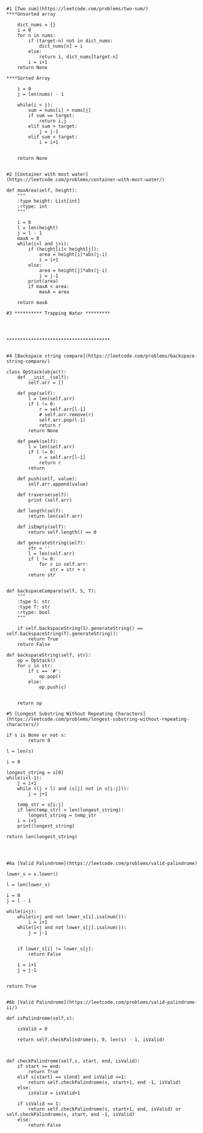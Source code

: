     #1 [Two sum](https://leetcode.com/problems/two-sum/)
    ****Unsorted array

        dict_nums = {}
        i = 0
        for n in nums:
            if (target-n) not in dict_nums:
                dict_nums[n] = i
            else:
                return i, dict_nums[target-n]
            i = i+1
        return None

    ****Sorted Array

        i = 0
        j = len(nums) - 1

        while(i < j):
            sum = nums[i] + nums[j]
            if sum == target:
                return i,j
            elif sum > target:
                j = j-1
            elif sum < target:
                i = i+1


        return None


    #2 [Container with most water](https://leetcode.com/problems/container-with-most-water/) 

    def maxArea(self, height):
        """
        :type height: List[int]
        :rtype: int
        """

        i = 0
        l = len(height)
        j = l - 1
        maxA = 0
        while(i<l and j>i):
            if (height[i]< height[j]):
                area = height[i]*abs(j-i)
                i = i+1
            else:
                area = height[j]*abs(j-i)
                j = j-1
            print(area)
            if maxA < area:
                maxA = area

        return maxA

    #3 ********** Trapping Water *********


    

    **************************************


    #4 [Backspace string compare](https://leetcode.com/problems/backspace-string-compare/)

    class OpStack(object):
        def __init__(self):
            self.arr = []

        def pop(self):
            l = len(self.arr)
            if l != 0:
                r = self.arr[l-1]
                # self.arr.remove(r)
                self.arr.pop(l-1)
                return r
            return None

        def peek(self):
            l = len(self.arr)
            if l != 0:
                r = self.arr[l-1]
                return r
            return

        def push(self, value):
            self.arr.append(value)

        def traverse(self):
            print (self.arr)

        def length(self):
            return len(self.arr)

        def isEmpty(self):
            return self.length() == 0

        def generateString(self):
            str = ''
            l = len(self.arr)
            if l != 0:
                for c in self.arr:
                    str = str + c
            return str

    
    def backspaceCompare(self, S, T):
        """
        :type S: str
        :type T: str
        :rtype: bool
        """

        if self.backspaceString(S).generateString() == self.backspaceString(T).generateString():
            return True
        return False

    def backspaceString(self, str):
        op = OpStack()
        for c in str:
            if c == '#':
                op.pop()
            else:
                op.push(c)


        return op

    #5 [Longest Substring Without Repeating Characters](https://leetcode.com/problems/longest-substring-without-repeating-characters/)

    if s is None or not s:
            return 0

    l = len(s)

    i = 0
    
    longest_string = s[0]
    while(i<l-1):
        j = i+1
        while ((j < l) and (s[j] not in s[i:j])):
            j = j+1

        temp_str = s[i:j]
        if len(temp_str) > len(longest_string):
            longest_string = temp_str
        i = i+1
        print(longest_string)

    return len(longest_string)




    #6a [Valid Palindrome](https://leetcode.com/problems/valid-palindrome)

    lower_s = s.lower()

    l = len(lower_s)

    i = 0
    j = l - 1

    while(i<j):
        while(i<j and not lower_s[i].isalnum()):
            i = i+1
        while(i<j and not lower_s[j].isalnum()):
            j = j-1


        if lower_s[i] != lower_s[j]:
            return False

        i = i+1
        j = j-1


    return True


    #6b [Valid Palindrome](https://leetcode.com/problems/valid-palindrome-ii/)

    def isPalindrome(self,s):

        isValid = 0

        return self.checkPalindrome(s, 0, len(s) - 1, isValid)



    def checkPalindrome(self,s, start, end, isValid):
        if start >= end:
            return True
        elif s[start] == s[end] and isValid <=1:
            return self.checkPalindrome(s, start+1, end -1, isValid)
        else:
            isValid = isValid+1

        if isValid <= 1:
            return self.checkPalindrome(s, start+1, end, isValid) or self.checkPalindrome(s, start, end -1, isValid)
        else:
            return False 


